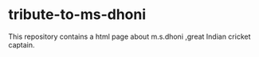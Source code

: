 # tribute-to-ms-dhoni
This repository contains a html page about m.s.dhoni ,great Indian cricket captain.
